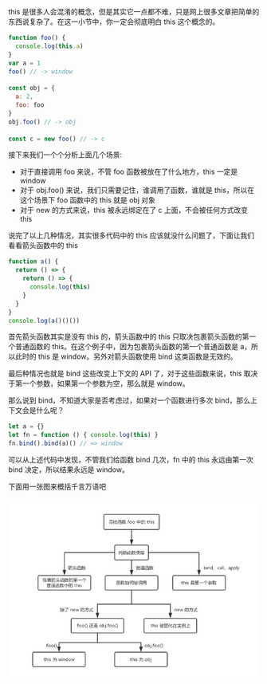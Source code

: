 <!--
 * @Descripttion: 
 * @version: 1.0.0
 * @Author: jimmiezhou
 * @Date: 2019-11-21 15:56:53
 * @LastEditors: jimmiezhou
 * @LastEditTime: 2019-11-21 16:03:17
 -->
this 是很多人会混淆的概念，但是其实它一点都不难，只是网上很多文章把简单的东西说复杂了。在这一小节中，你一定会彻底明白 this 这个概念的。

```javascript
function foo() {
  console.log(this.a)
}
var a = 1
foo() // -> window

const obj = {
  a: 2,
  foo: foo
}
obj.foo() // -> obj

const c = new foo() // -> c
```

接下来我们一个个分析上面几个场景:

- 对于直接调用 foo 来说，不管 foo 函数被放在了什么地方，this 一定是 window
- 对于 obj.foo() 来说，我们只需要记住，谁调用了函数，谁就是 this，所以在这个场景下 foo 函数中的 this 就是 obj 对象
- 对于 new 的方式来说，this 被永远绑定在了 c 上面，不会被任何方式改变 this

说完了以上几种情况，其实很多代码中的 this 应该就没什么问题了，下面让我们看看箭头函数中的 this

```javascript
function a() {
  return () => {
    return () => {
      console.log(this)
    }
  }
}
console.log(a()()())
```

首先箭头函数其实是没有 this 的，箭头函数中的 this 只取决包裹箭头函数的第一个普通函数的 this。在这个例子中，因为包裹箭头函数的第一个普通函数是 a，所以此时的 this 是 window。另外对箭头函数使用 bind 这类函数是无效的。

最后种情况也就是 bind 这些改变上下文的 API 了，对于这些函数来说，this 取决于第一个参数，如果第一个参数为空，那么就是 window。

那么说到 bind，不知道大家是否考虑过，如果对一个函数进行多次 bind，那么上下文会是什么呢？

```javascript
let a = {}
let fn = function () { console.log(this) }
fn.bind().bind(a)() // => window
```

可以从上述代码中发现，不管我们给函数 bind 几次，fn 中的 this 永远由第一次 bind 决定，所以结果永远是 window。

下面用一张图来概括千言万语吧

![alt 属性文本](./1.jpg) 